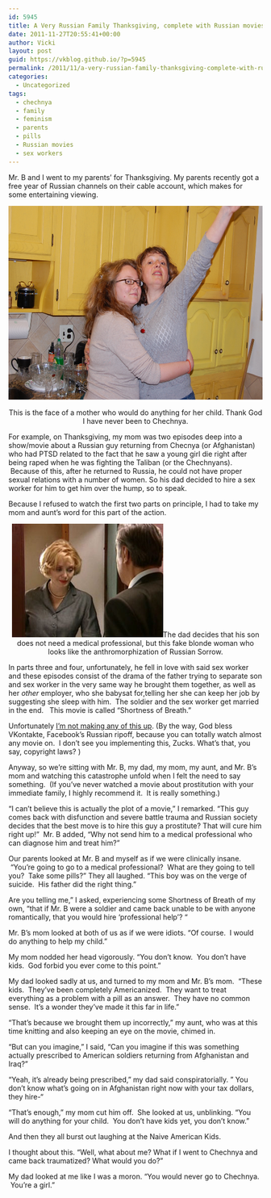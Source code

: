 ```yaml
---
id: 5945
title: A Very Russian Family Thanksgiving, complete with Russian movies.
date: 2011-11-27T20:55:41+00:00
author: Vicki
layout: post
guid: https://vkblog.github.io/?p=5945
permalink: /2011/11/a-very-russian-family-thanksgiving-complete-with-russian-movies/
categories:
  - Uncategorized
tags:
  - chechnya
  - family
  - feminism
  - parents
  - pills
  - Russian movies
  - sex workers
---
```

Mr. B and I went to my parents&#8217; for Thanksgiving. My parents recently got a free year of Russian channels on their cable account, which makes for some entertaining viewing.

<p style="text-align: center;">
  <a href="https://raw.githubusercontent.com/vkblog/vkblog.github.io/master/public/img/2011/11/DSC_0373.jpg"><img class="aligncenter" title="DSC_0373" src="https://raw.githubusercontent.com/vkblog/vkblog.github.io/master/public/img/2011/11/DSC_0373.jpg" alt="" width="578" height="384" /></a>
</p>

<p style="text-align: center;">
  This is the face of a mother who would do anything for her child. Thank God I have never been to Chechnya.
</p>

<p style="text-align: left;">
  For example, on Thanksgiving, my mom was two episodes deep into a show/movie about a Russian guy returning from Checnya (or Afghanistan) who had PTSD related to the fact that he saw a young girl die right after being raped when he was fighting the Taliban (or the Chechnyans).  Because of this, after he returned to Russia, he could not have proper sexual relations with a number of women. So his dad decided to hire a sex worker for him to get him over the hump, so to speak.
</p>

<p style="text-align: left;">
  Because I refused to watch the first two parts on principle, I had to take my mom and aunt&#8217;s word for this part of the action.
</p>

<p style="text-align: center;">
  <a href="https://raw.githubusercontent.com/vkblog/vkblog.github.io/master/public/img/2011/11/pWfIl6TwkkEBWnDZtCk_dg.jpg"><img class="aligncenter size-full wp-image-5948" title="pWfIl6TwkkEBWnDZtCk_dg" src="https://raw.githubusercontent.com/vkblog/vkblog.github.io/master/public/img/2011/11/pWfIl6TwkkEBWnDZtCk_dg.jpg" alt="" width="300" height="225" /></a>The dad decides that his son does not need a medical professional, but this fake blonde woman who looks like the anthromorphization of Russian Sorrow.
</p>

<p style="text-align: left;">
  In parts three and four, unfortunately, he fell in love with said sex worker and these episodes consist of the drama of the father trying to separate son and sex worker in the very same way he brought them together, as well as her <em>other</em> employer, who she babysat for,telling her she can keep her job by suggesting she sleep with him.  The soldier and the sex worker get married in the end.   This movie is called &#8220;Shortness of Breath.&#8221;
</p>

<p style="text-align: left;">
  Unfortunately <a href="http://www.vidachok.com/2010/07/09/33555/" target="_blank">I&#8217;m not making any of this up</a>. (By the way, God bless VKontakte, Facebook&#8217;s Russian ripoff, because you can totally watch almost any movie on.  I don&#8217;t see you implementing this, Zucks. What&#8217;s that, you say, copyright laws? )
</p>

<p style="text-align: left;">
  Anyway, so we&#8217;re sitting with Mr. B, my dad, my mom, my aunt, and Mr. B&#8217;s mom and watching this catastrophe unfold when I felt the need to say something.  (If you&#8217;ve never watched a movie about prostitution with your immediate family, I highly recommend it.  It is really something.)
</p>

<p style="text-align: left;">
  &#8220;I can&#8217;t believe this is actually the plot of a movie,&#8221; I remarked. &#8220;This guy comes back with disfunction and severe battle trauma and Russian society decides that the best move is to hire this guy a prostitute? That will cure him right up!&#8221;  Mr. B added, &#8220;Why not send him to a medical professional who can diagnose him and treat him?&#8221;
</p>

<p style="text-align: left;">
  Our parents looked at Mr. B and myself as if we were clinically insane.  &#8220;You&#8217;re going to go to a medical professional?  What are they going to tell you?  Take some pills?&#8221; They all laughed. &#8220;This boy was on the verge of suicide.  His father did the right thing.&#8221;
</p>

<p style="text-align: left;">
  Are you telling me,&#8221; I asked, experiencing some Shortness of Breath of my own, &#8220;that if Mr. B were a soldier and came back unable to be with anyone romantically, that you would hire &#8216;professional help&#8217;? &#8220;
</p>

<p style="text-align: left;">
  Mr. B&#8217;s mom looked at both of us as if we were idiots. &#8220;Of course.  I would do anything to help my child.&#8221;
</p>

<p style="text-align: left;">
  My mom nodded her head vigorously. &#8220;You don&#8217;t know.  You don&#8217;t have kids.  God forbid you ever come to this point.&#8221;
</p>

<p style="text-align: left;">
  My dad looked sadly at us, and turned to my mom and Mr. B&#8217;s mom.  &#8220;These kids.  They&#8217;ve been completely Americanized.  They want to treat everything as a problem with a pill as an answer.  They have no common sense.  It&#8217;s a wonder they&#8217;ve made it this far in life.&#8221;
</p>

<p style="text-align: left;">
  &#8220;That&#8217;s because we brought them up incorrectly,&#8221; my aunt, who was at this time knitting and also keeping an eye on the movie, chimed in.
</p>

<p style="text-align: left;">
  &#8220;But can you imagine,&#8221; I said, &#8220;Can you imagine if this was something actually prescribed to American soldiers returning from Afghanistan and Iraq?&#8221;
</p>

<p style="text-align: left;">
  &#8220;Yeah, it&#8217;s already being prescribed,&#8221; my dad said conspiratorially. &#8221; You don&#8217;t know what&#8217;s going on in Afghanistan right now with your tax dollars, they hire-&#8220;
</p>

<p style="text-align: left;">
  &#8220;That&#8217;s enough,&#8221; my mom cut him off.  She looked at us, unblinking. &#8220;You will do anything for your child.  You don&#8217;t have kids yet, you don&#8217;t know.&#8221;
</p>

<p style="text-align: left;">
  And then they all burst out laughing at the Naive American Kids.
</p>

<p style="text-align: left;">
  I thought about this. &#8220;Well, what about me? What if I went to Chechnya and came back traumatized? What would you do?&#8221;
</p>

My dad looked at me like I was a moron. &#8220;You would never go to Chechnya.  You&#8217;re a girl.&#8221;